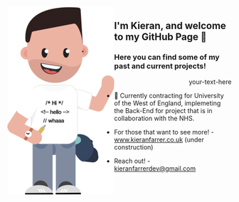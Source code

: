 <img align="left" src="https://github.com/KieranFarrerDev/KieranFarrerDev/blob/master/Webp.net-resizeimage (1).png" />

## I'm Kieran, and welcome to my GitHub Page 👋

### Here you can find some of my past and current projects! 

<div style="text-align: right"> your-text-here </div>
 
- 🌱 Currently contracting for University of the West of England, implemeting the Back-End for project that is in collaboration with the NHS.

- For those that want to see more! - www.kieranfarrer.co.uk (under construction)
- Reach out! - kieranfarrerdev@gmail.com


<!--
**KieranFarrerDev/KieranFarrerDev** is a ✨ _special_ ✨ repository because its `README.md` (this file) appears on your GitHub profile.




Here are some ideas to get you started:
- My Up to date [Curriculum Vitae]()

- 🔭 I’m currently working on ...
- 🌱 I’m currently learning ...
- 👯 I’m looking to collaborate on ...
- 🤔 I’m looking for help with ...
- 💬 Ask me about ...
- 📫 How to reach me: ...
- 😄 Pronouns: ...
- ⚡ Fun fact: ...
-->
